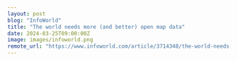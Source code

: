 ```yaml
---
layout: post
blog: "InfoWorld"
title: "The world needs more (and better) open map data"
date: 2024-03-25T09:00:00Z
image: images/infoworld.png
remote_url: "https://www.infoworld.com/article/3714348/the-world-needs-more-and-better-open-map-data.html#tk.rss_applicationdevelopment"
---
```

